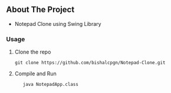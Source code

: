 
 ## About The Project

* Notepad Clone using Swing Library 
 
          
### Usage 

1. Clone the repo
   ```console
   git clone https://github.com/bishalcpgn/Notepad-Clone.git 
   ```
   
2. Compile and Run 
   ```console
      java NotepadApp.class
   ```
   
